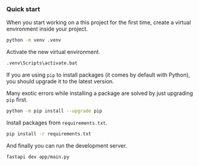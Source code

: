 ### Quick start

When you start working on a this project for the first time, create a virtual environment inside your project.

```bash
python -m venv .venv
```

Activate the new virtual environment.

```bash
.venv\Scripts\activate.bat
```

If you are using `pip` to install packages (it comes by default with Python), you should upgrade it to the latest version.

Many exotic errors while installing a package are solved by just upgrading `pip` first.

```bash
python -m pip install --upgrade pip
```

Install packages from `requirements.txt`.

```bash
pip install -r requirements.txt
```

And finally you can run the development server.

```bash
fastapi dev app/main.py
```
